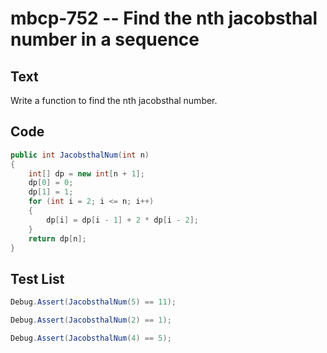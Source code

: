 # mbcp-752 -- Find the nth jacobsthal number in a sequence

## Text

Write a function to find the nth jacobsthal number.

## Code

```csharp
public int JacobsthalNum(int n) 
{ 
    int[] dp = new int[n + 1]; 
    dp[0] = 0; 
    dp[1] = 1; 
    for (int i = 2; i <= n; i++) 
    { 
        dp[i] = dp[i - 1] + 2 * dp[i - 2]; 
    } 
    return dp[n]; 
}
```

## Test List

```csharp
Debug.Assert(JacobsthalNum(5) == 11);
```

```csharp
Debug.Assert(JacobsthalNum(2) == 1);
```

```csharp
Debug.Assert(JacobsthalNum(4) == 5);
```

